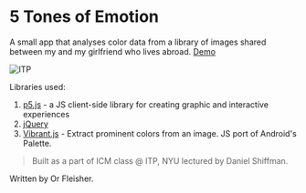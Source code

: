 # 5 Tones of Emotion
A small app that analyses color data from a library of images shared between my and my girlfriend who lives abroad.
[Demo](https://juniorxsound.github.io/Flow/)

![ITP](https://github.com/juniorxsound/ICM/blob/master/assets/itp_logo.png "ITP Logo")

Libraries used:
1. [p5.js](https://github.com/processing/p5.js) - a JS client-side library for creating graphic and interactive experiences
2. [jQuery](https://github.com/jquery/jquery)
3. [Vibrant.js](https://github.com/jariz/vibrant.js) - Extract prominent colors from an image. JS port of Android's Palette.

> Built as a part of ICM class @ ITP, NYU lectured by Daniel Shiffman.

Written by Or Fleisher.

